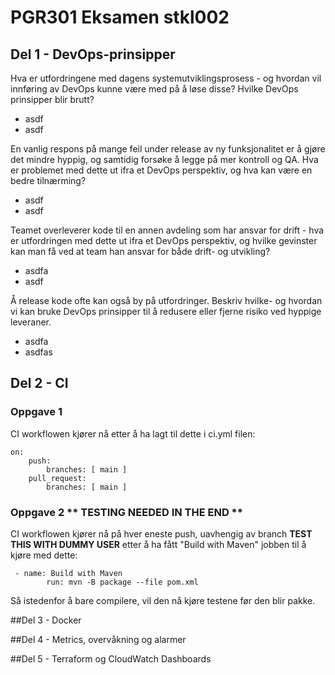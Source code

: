 # PGR301 Eksamen stkl002

## Del 1 - DevOps-prinsipper
Hva er utfordringene med dagens systemutviklingsprosess - og hvordan vil innføring av DevOps kunne være med på å løse disse? Hvilke DevOps prinsipper blir brutt?
- asdf
- asdf

En vanlig respons på mange feil under release av ny funksjonalitet er å gjøre det mindre hyppig, og samtidig forsøke å legge på mer kontroll og QA. Hva er problemet med dette ut ifra et DevOps perspektiv, og hva kan være en bedre tilnærming?
- asdf
- asdf

Teamet overleverer kode til en annen avdeling som har ansvar for drift - hva er utfordringen med dette ut ifra et DevOps perspektiv, og hvilke gevinster kan man få ved at team han ansvar for både drift- og utvikling?
- asdfa
- asdf

Å release kode ofte kan også by på utfordringer. Beskriv hvilke- og hvordan vi kan bruke DevOps prinsipper til å redusere eller fjerne risiko ved hyppige leveraner.
- asdfa
- asdfas


## Del 2 - CI

### Oppgave 1 
CI workflowen kjører nå etter å ha lagt til dette i ci.yml filen:
```
on:
    push:
        branches: [ main ]
    pull_request:
        branches: [ main ]
```

### Oppgave 2 ** TESTING NEEDED IN THE END **
CI workflowen kjører nå på hver eneste push, uavhengig av branch **TEST THIS WITH DUMMY USER**
etter å ha fått "Build with Maven" jobben til å kjøre med dette:
```
 - name: Build with Maven
        run: mvn -B package --file pom.xml
```
Så istedenfor å bare compilere, vil den nå kjøre testene før den blir pakke.


##Del 3 - Docker


##Del 4 - Metrics, overvåkning og alarmer


##Del 5 - Terraform og CloudWatch Dashboards

